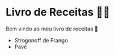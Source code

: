 # Livro de Receitas :man_cook:



Bem vindo ao meu livro de receitas :wave:



- Strogonoff de Frango
- Pavê




